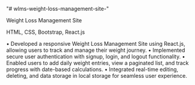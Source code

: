 "# wlms-weight-loss-management-site-"


Weight Loss Management Site

HTML, CSS, Bootstrap, React.js

• Developed a responsive Weight Loss Management Site using React.js, allowing users to track and manage
their weight journey.
• Implemented secure user authentication with signup, login, and logout functionality.
• Enabled users to add daily weight entries, view a paginated list, and track progress with date-based
calculations.
• Integrated real-time editing, deleting, and data storage in local storage for seamless user experience.
